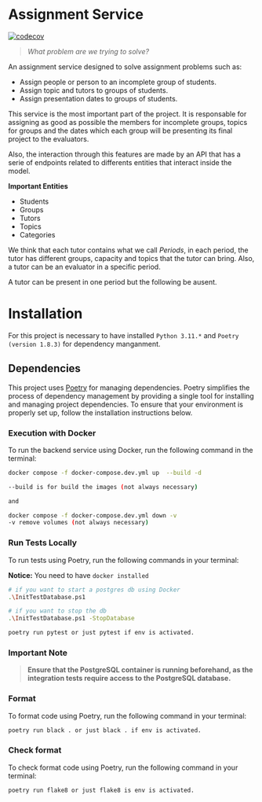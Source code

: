 # Assignment Service

[![codecov](https://codecov.io/gh/trabajo-profesional-fiuba/assignment-service/graph/badge.svg?token=88MT80VD78)](https://codecov.io/gh/trabajo-profesional-fiuba/assignment-service)

> _What problem are we trying to solve?_

An assignment service designed to solve assignment problems such as:

- Assign people or person to an incomplete group of students.
- Assign topic and tutors to groups of students.
- Assign presentation dates to groups of students.

This service is the most important part of the project. It is responsable for assigning as good as possible 
the members for incomplete groups, topics for groups and the dates which each group will be presenting its
final project to the evaluators.

Also, the interaction through this features are made by an API that has a serie of endpoints related to differents entities that interact inside the model.

**Important Entities**
- Students
- Groups
- Tutors
- Topics
- Categories

We think that each tutor contains what we call _Periods_, in each period, the tutor has different groups, capacity and topics that the tutor can bring. Also, a tutor can be an evaluator in a specific period.

A tutor can be present in one period but the following be ausent.

# Installation 

For this project is necessary to have  installed ``Python 3.11.*`` and ``Poetry (version 1.8.3)`` for dependency manganment.

## Dependencies

This project uses [Poetry](https://python-poetry.org/) for managing dependencies. Poetry simplifies the process of dependency management by providing a single tool for installing and managing project dependencies. To ensure that your environment is properly set up, follow the installation instructions below.

### Execution with Docker

To run the backend service using Docker, run the following command in the terminal:

```bash
docker compose -f docker-compose.dev.yml up  --build -d

--build is for build the images (not always necessary)

and 

docker compose -f docker-compose.dev.yml down -v
-v remove volumes (not always necessary)
```

### Run Tests Locally

To run tests using Poetry, run the following commands in your terminal:

**Notice:** You need to have `docker installed`

```bash
# if you want to start a postgres db using Docker
.\InitTestDatabase.ps1

# if you want to stop the db
.\InitTestDatabase.ps1 -StopDatabase
```

```bash
poetry run pytest or just pytest if env is activated.
```

### Important Note

> **Ensure that the PostgreSQL container is running beforehand, as the integration tests require access to the PostgreSQL database.**

### Format

To format code using Poetry, run the following command in your terminal:

```bash
poetry run black . or just black . if env is activated.
```

### Check format

To check format code using Poetry, run the following command in your terminal:

```bash
poetry run flake8 or just flake8 is env is activated.
```
